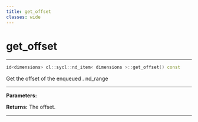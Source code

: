 ```yaml
---
title: get_offset
classes: wide
---
```

# get_offset

---

```cpp
id<dimensions> cl::sycl::nd_item< dimensions >::get_offset() const
```


Get the offset of the enqueued . nd_range


---
**Parameters:**

**Returns:** The offset. 

---
